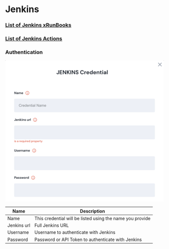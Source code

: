 # Jenkins

### [List of Jenkins xRunBooks](../xrunbook\_list/#jenkins)

### [List of Jenkins Actions](../../lists/action\_JENKINS.md)

### Authentication

![Information needed to onboard Jenkins connector](<../../.gitbook/assets/Screen Shot 2022-06-15 at 8.14.19 PM.png>)

| Name        | Description                                               |
| ----------- | --------------------------------------------------------- |
| Name        | This credential will be listed using the name you provide |
| Jenkins url | Full Jenkins URL                                          |
| Username    | Username to authenticate with Jenkins                     |
| Password    | Password or API Token to authenticate with Jenkins        |
